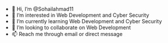 - 👋 Hi, I’m @Sohailahmad11
- 👀 I’m interested in Web Development and Cyber Security
- 🌱 I’m currently learning Web Development and Cyber Security
- 💞️ I’m looking to collaborate on Web Development
- 📫 Reach me through email or direct message

<!---
Sohailahmad11/Sohailahmad11 is a ✨ special ✨ repository because its `README.md` (this file) appears on your GitHub profile.
You can click the Preview link to take a look at your changes.
--->
